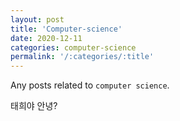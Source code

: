 ```yaml
---
layout: post
title: 'Computer-science'
date: 2020-12-11
categories: computer-science
permalink: '/:categories/:title'
---
```


Any posts related to `computer science`.

태희야 안녕?

